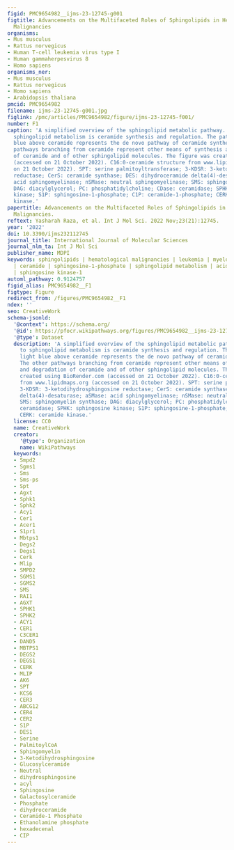 ```yaml
---
figid: PMC9654982__ijms-23-12745-g001
figtitle: Advancements on the Multifaceted Roles of Sphingolipids in Hematological
  Malignancies
organisms:
- Mus musculus
- Rattus norvegicus
- Human T-cell leukemia virus type I
- Human gammaherpesvirus 8
- Homo sapiens
organisms_ner:
- Mus musculus
- Rattus norvegicus
- Homo sapiens
- Arabidopsis thaliana
pmcid: PMC9654982
filename: ijms-23-12745-g001.jpg
figlink: /pmc/articles/PMC9654982/figure/ijms-23-12745-f001/
number: F1
caption: 'A simplified overview of the sphingolipid metabolic pathway. Central to
  sphingolipid metabolism is ceramide synthesis and regulation. The pathway in light
  blue above ceramide represents the de novo pathway of ceramide synthesis. The other
  pathways branching from ceramide represent other means of synthesis and degradation
  of ceramide and of other sphingolipid molecules. The figure was created using BioRender.com
  (accessed on 21 October 2022). C16:0-ceramide structure from www.lipidmaps.org (accessed
  on 21 October 2022). SPT: serine palmitoyltransferase; 3-KDSR: 3-ketodihydrosphingosine
  reductase; CerS: ceramide synthase; DES: dihydroceramide delta(4)-desaturase; aSMase:
  acid sphingomyelinase; nSMase: neutral sphingomyelinase; SMS: sphingomyelin synthase;
  DAG: diacylglycerol; PC: phosphatidylcholine; CDase: ceramidase; SPHK: sphingosine
  kinase; S1P: sphingosine-1-phosphate; C1P: ceramide-1-phosphate; CERK: ceramide
  kinase.'
papertitle: Advancements on the Multifaceted Roles of Sphingolipids in Hematological
  Malignancies.
reftext: Yasharah Raza, et al. Int J Mol Sci. 2022 Nov;23(21):12745.
year: '2022'
doi: 10.3390/ijms232112745
journal_title: International Journal of Molecular Sciences
journal_nlm_ta: Int J Mol Sci
publisher_name: MDPI
keywords: sphingolipids | hematological malignancies | leukemia | myeloma | lymphoma
  | ceramide | sphingosine-1-phosphate | sphingolipid metabolism | acid ceramidase
  | sphingosine kinase-1
automl_pathway: 0.9124757
figid_alias: PMC9654982__F1
figtype: Figure
redirect_from: /figures/PMC9654982__F1
ndex: ''
seo: CreativeWork
schema-jsonld:
  '@context': https://schema.org/
  '@id': https://pfocr.wikipathways.org/figures/PMC9654982__ijms-23-12745-g001.html
  '@type': Dataset
  description: 'A simplified overview of the sphingolipid metabolic pathway. Central
    to sphingolipid metabolism is ceramide synthesis and regulation. The pathway in
    light blue above ceramide represents the de novo pathway of ceramide synthesis.
    The other pathways branching from ceramide represent other means of synthesis
    and degradation of ceramide and of other sphingolipid molecules. The figure was
    created using BioRender.com (accessed on 21 October 2022). C16:0-ceramide structure
    from www.lipidmaps.org (accessed on 21 October 2022). SPT: serine palmitoyltransferase;
    3-KDSR: 3-ketodihydrosphingosine reductase; CerS: ceramide synthase; DES: dihydroceramide
    delta(4)-desaturase; aSMase: acid sphingomyelinase; nSMase: neutral sphingomyelinase;
    SMS: sphingomyelin synthase; DAG: diacylglycerol; PC: phosphatidylcholine; CDase:
    ceramidase; SPHK: sphingosine kinase; S1P: sphingosine-1-phosphate; C1P: ceramide-1-phosphate;
    CERK: ceramide kinase.'
  license: CC0
  name: CreativeWork
  creator:
    '@type': Organization
    name: WikiPathways
  keywords:
  - Smpd2
  - Sgms1
  - Sms
  - Sms-ps
  - Spt
  - Agxt
  - Sphk1
  - Sphk2
  - Acy1
  - Cer1
  - Acer1
  - S1pr1
  - Mbtps1
  - Degs2
  - Degs1
  - Cerk
  - Mlip
  - SMPD2
  - SGMS1
  - SGMS2
  - SMS
  - RAI1
  - AGXT
  - SPHK1
  - SPHK2
  - ACY1
  - CER1
  - C3CER1
  - DAND5
  - MBTPS1
  - DEGS2
  - DEGS1
  - CERK
  - MLIP
  - AK6
  - SPT
  - KCS6
  - CER3
  - ABCG12
  - CER4
  - CER2
  - S1P
  - DES1
  - Serine
  - PalmitoylCoA
  - Sphingomyelin
  - 3-Ketodihydrosphingosine
  - Glucosylceramide
  - Neutral
  - dihydrosphingosine
  - acyl
  - Sphingosine
  - Galactosylceramide
  - Phosphate
  - dihydroceramide
  - Ceramide-1 Phosphate
  - Ethanolamine phosphate
  - hexadecenal
  - CIP
---
```

